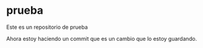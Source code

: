 # prueba
Este es un repositorio de prueba

Ahora estoy haciendo un commit que es un cambio que lo estoy guardando.

